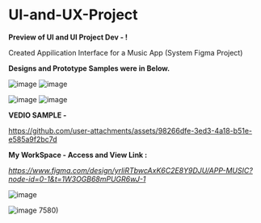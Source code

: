 # UI-and-UX-Project

**Preview of UI and UI Project Dev - !**

Created Appilication Interface for a Music App (System Figma Project)

**Designs and Prototype Samples were in Below.**

                                                

![image](https://github.com/user-attachments/assets/41574408-767e-463c-8a55-7a2535c4bbb0)      ![image](https://github.com/user-attachments/assets/e0d425ed-e5ba-447d-87d7-20ea2265e8d0) 


![image](https://github.com/user-attachments/assets/d2fd46e5-091b-4c88-82c5-9794910fc3da)      ![image](https://github.com/user-attachments/assets/b7255ca6-e3a1-41b7-ae65-e500fbafa1c7)
    
**VEDIO SAMPLE -**

https://github.com/user-attachments/assets/98266dfe-3ed3-4a18-b51e-e585a9f2bc7d



        


**My WorkSpace - Access and View Link :** 

_https://www.figma.com/design/yrliRTbwcAxK6C2E8Y9DJU/APP-MUSIC?node-id=0-1&t=1W3OGB68mPUGR6wJ-1_

![image](https://github.com/user-attachments/assets/599fe18f-3188-4720-a57d-804eb7159cc7)

![image](https://github.com/user-attachments/assets/d26722e7-59ed-41b5-bbdb-2d0d1a24dfdb)
7580)
